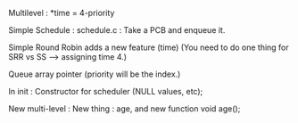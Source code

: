 Multilevel : *time = 4-priority

Simple Schedule : schedule.c :
  Take a PCB and enqueue it.
  
  
Simple Round Robin adds a new feature (time)
  (You need to do one thing for SRR vs SS --> assigning time 4.)


Queue array pointer (priority will be the index.)

In init : Constructor for scheduler (NULL values, etc);

New multi-level : New thing : age, and new function void age();
